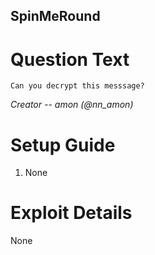 SpinMeRound
---------

# Question Text

```
Can you decrypt this messsage?
```

*Creator -- amon (@nn_amon)*

# Setup Guide

1. None

# Exploit Details

None
